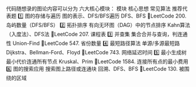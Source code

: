 代码随想录的图论内容可以分为 六大核心模块：
模块	核心思想	常见算法	推荐代表题
1️⃣ 图的存储与遍历	图的表示、DFS/BFS遍历	DFS、BFS	🔹LeetCode 200. 岛屿数量（DFS/BFS）
2️⃣ 拓扑排序	有向无环图（DAG）中的节点排序	Kahn算法（入度法）、DFS法	🔹LeetCode 207. 课程表
3️⃣ 并查集	集合合并与查询，判连通性	Union-Find	🔹LeetCode 547. 省份数量
4️⃣ 最短路径算法	单源/多源最短路	Dijkstra、Bellman-Ford、Floyd	🔹LeetCode 743. 网络延迟时间
5️⃣ 最小生成树	最小代价连通所有节点	Kruskal、Prim	🔹LeetCode 1584. 连接所有点的最小费用
6️⃣ 图的搜索应用	搜索图上路径或连通块	回溯、DFS、BFS	🔹LeetCode 130. 被围绕的区域

